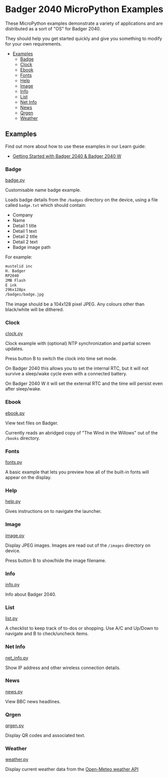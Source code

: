 # Badger 2040 MicroPython Examples <!-- omit in toc -->

These MicroPython examples demonstrate a variety of applications and are distributed as a sort of "OS" for Badger 2040.

They should help you get started quickly and give you something to modify for your own requirements.

- [Examples](#examples)
  - [Badge](#badge)
  - [Clock](#clock)
  - [Ebook](#ebook)
  - [Fonts](#fonts)
  - [Help](#help)
  - [Image](#image)
  - [Info](#info)
  - [List](#list)
  - [Net Info](#net-info)
  - [News](#news)
  - [Qrgen](#qrgen)
  - [Weather](#weather)

## Examples

Find out more about how to use these examples in our Learn guide:

- [Getting Started with Badger 2040 & Badger 2040 W ](https://learn.pimoroni.com/article/getting-started-with-badger-2040)

### Badge
[badge.py](examples/badge.py)

Customisable name badge example.

Loads badge details from the `/badges` directory on the device, using a file called `badge.txt` which should contain:

* Company
* Name
* Detail 1 title
* Detail 1 text
* Detail 2 title
* Detail 2 text
* Badge image path

For example:

```txt
mustelid inc
H. Badger
RP2040
2MB Flash
E ink
296x128px
/badges/badge.jpg
```

The image should be a 104x128 pixel JPEG. Any colours other than black/white will be dithered.

### Clock
[clock.py](examples/clock.py)

Clock example with (optional) NTP synchronization and partial screen updates. 

Press button B to switch the clock into time set mode.

On Badger 2040 this allows you to set the internal RTC, but it will not survive a sleep/wake cycle even with a connected battery.

On Badger 2040 W it will set the external RTC and the time will persist even after sleep/wake.

### Ebook
[ebook.py](examples/ebook.py)

View text files on Badger.

Currently reads an abridged copy of "The Wind in the Willows" out of the `/books` directory.

### Fonts
[fonts.py](examples/fonts.py)

A basic example that lets you preview how all of the built-in fonts will appear on the display.

### Help
[help.py](examples/help.py)

Gives instructions on to navigate the launcher.

### Image
[image.py](examples/image.py)

Display JPEG images. Images are read out of the `/images` directory on device.

Press button B to show/hide the image filename.

### Info
[info.py](examples/info.py)

Info about Badger 2040.

### List
[list.py](examples/list.py)

A checklist to keep track of to-dos or shopping. Use A/C and Up/Down to navigate and B to check/uncheck items.

### Net Info
[net_info.py](examples/net_info.py)

Show IP address and other wireless connection details.

### News
[news.py](examples/news.py)

View BBC news headlines.

### Qrgen
[qrgen.py](examples/qrgen.py)

Display QR codes and associated text.

### Weather
[weather.py](examples/weather.py)

Display current weather data from the [Open-Meteo weather API](https://open-meteo.com/)

